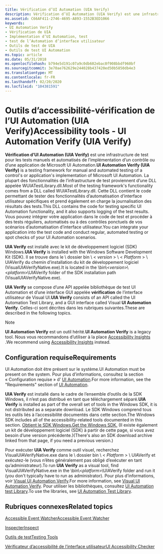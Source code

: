 ```yaml
---
title: Vérification d’UI Automation (UIA Verify)
description: Vérification d’UI Automation (UIA Verify) est une infrastructure de test pour les tests manuels et automatisés de l’implémentation d’un contrôle ou d’une application de Microsoft UI Automation.
ms.assetid: C66AF411-2746-4695-A893-1552B3ED1066
keywords:
- UI Automation Verify
- Vérification de UIA
- Implémentation d’UI Automation, test
- test de l’Automation d’interface utilisateur
- Outils de test de UIA
- Outils de test UI Automation
ms.topic: article
ms.date: 05/31/2018
ms.openlocfilehash: b794e5d191c07a9c0db602ebac0f908bbdf960bf
ms.sourcegitcommit: 3e70ae762629e244028b437420ed50b5850db4e3
ms.translationtype: MT
ms.contentlocale: fr-FR
ms.lasthandoff: 02/20/2020
ms.locfileid: "104381591"
---
```

# <a name="accessibility-tools---ui-automation-verify-uia-verify"></a><span data-ttu-id="3a7c8-109">Outils d’accessibilité-vérification de l’UI Automation (UIA Verify)</span><span class="sxs-lookup"><span data-stu-id="3a7c8-109">Accessibility tools - UI Automation Verify (UIA Verify)</span></span>

<span data-ttu-id="3a7c8-110">**Vérification d’UI Automation (UIA Verify)** est une infrastructure de test pour les tests manuels et automatisés de l’implémentation d’un contrôle ou d’une application de Microsoft UI Automation.</span><span class="sxs-lookup"><span data-stu-id="3a7c8-110">**UI Automation Verify (UIA Verify)** is a testing framework for manual and automated testing of a control's or application's implementation of Microsoft UI Automation.</span></span> <span data-ttu-id="3a7c8-111">La plupart des fonctionnalités de l’infrastructure de test proviennent d’une DLL appelée WUIATestLibrary.dll.</span><span class="sxs-lookup"><span data-stu-id="3a7c8-111">Most of the testing framework's functionality comes from a DLL called WUIATestLibrary.dll.</span></span> <span data-ttu-id="3a7c8-112">Cette DLL contient le code permettant de tester des fonctionnalités d’automatisation d’interface utilisateur spécifiques et prend également en charge la journalisation des résultats des tests.</span><span class="sxs-lookup"><span data-stu-id="3a7c8-112">This DLL contains the code for testing specific UI Automation functionality, and it also supports logging of the test results.</span></span> <span data-ttu-id="3a7c8-113">Vous pouvez intégrer votre application dans le code de test et procéder à des tests réguliers, automatisés ou à des contrôles ponctuels de vos scénarios d’automatisation d’interface utilisateur.</span><span class="sxs-lookup"><span data-stu-id="3a7c8-113">You can integrate your application into the test code and conduct regular, automated testing or spot checks of your UI Automation scenarios.</span></span>

<span data-ttu-id="3a7c8-114">**UIA Verify** est installé avec le kit de développement logiciel (SDK) Windows.</span><span class="sxs-lookup"><span data-stu-id="3a7c8-114">**UIA Verify** is installed with the Windows Software Development Kit (SDK).</span></span> <span data-ttu-id="3a7c8-115">Il se trouve dans le \\ dossier bin \\ < *version* > \\ < *Platform* > \\ UIAVerify du chemin d’installation du kit de développement logiciel (VisualUIAVerifyNative.exe).</span><span class="sxs-lookup"><span data-stu-id="3a7c8-115">It is located in the \\bin\\<*version*>\\<*platform*>\\UIAVerify folder of the SDK installation path (VisualUIAVerifyNative.exe).</span></span>

<span data-ttu-id="3a7c8-116">**UIA Verify** se compose d’une API appelée bibliothèque de test UI Automation et d’une interface GUI appelée **vérification** de l’interface utilisateur de Visual UI.</span><span class="sxs-lookup"><span data-stu-id="3a7c8-116">**UIA Verify** consists of an API called the UI Automation Test Library, and a GUI interface called Visual **UI Automation Verify**.</span></span> <span data-ttu-id="3a7c8-117">Celles-ci sont décrites dans les rubriques suivantes.</span><span class="sxs-lookup"><span data-stu-id="3a7c8-117">These are described in the following topics.</span></span>

> [!NOTE]
> <span data-ttu-id="3a7c8-118">**UI Automation Verify** est un outil hérité.</span><span class="sxs-lookup"><span data-stu-id="3a7c8-118">**UI Automation Verify** is a legacy tool.</span></span> <span data-ttu-id="3a7c8-119">Nous vous recommandons d’utiliser à la place [Accessibility Insights](https://accessibilityinsights.io/) .</span><span class="sxs-lookup"><span data-stu-id="3a7c8-119">We recommend using [Accessibility Insights](https://accessibilityinsights.io/) instead.</span></span>

## <a name="requirements"></a><span data-ttu-id="3a7c8-120">Configuration requise</span><span class="sxs-lookup"><span data-stu-id="3a7c8-120">Requirements</span></span>

<span data-ttu-id="3a7c8-121">UI Automation doit être présent sur le système.</span><span class="sxs-lookup"><span data-stu-id="3a7c8-121">UI Automation must be present on the system.</span></span> <span data-ttu-id="3a7c8-122">Pour plus d’informations, consultez la section « Configuration requise » d' [UI Automation](entry-uiauto-win32.md).</span><span class="sxs-lookup"><span data-stu-id="3a7c8-122">For more information, see the "Requirements" section of [UI Automation](entry-uiauto-win32.md).</span></span>

<span data-ttu-id="3a7c8-123">**UIA Verify** est installé dans le cadre de l’ensemble d’outils de la SDK Windows, il n’est pas distribué en tant que téléchargement séparé.</span><span class="sxs-lookup"><span data-stu-id="3a7c8-123">**UIA Verify** is installed as part of the overall set of tools in the Windows SDK, it is not distributed as a separate download.</span></span> <span data-ttu-id="3a7c8-124">Le SDK Windows comprend tous les outils liés à l’accessibilité documentés dans cette section.</span><span class="sxs-lookup"><span data-stu-id="3a7c8-124">The Windows SDK includes all of the accessibility-related tools documented in this section.</span></span> [<span data-ttu-id="3a7c8-125">Obtient le SDK Windows.</span><span class="sxs-lookup"><span data-stu-id="3a7c8-125">Get the Windows SDK.</span></span>](https://developer.microsoft.com/) <span data-ttu-id="3a7c8-126">(Il existe également un kit de développement logiciel (SDK) à partir de cette page, si vous avez besoin d’une version précédente.)</span><span class="sxs-lookup"><span data-stu-id="3a7c8-126">(There's also an SDK download archive linked from that page, if you need a previous version.)</span></span>

<span data-ttu-id="3a7c8-127">Pour exécuter **UIA Verify** comme outil visuel, recherchez VisualUIAVerifyNative.exe dans le \\ dossier bin \\ < *Platform* > \\ UIAVerify et exécutez-le (vous n’êtes généralement pas obligé d’exécuter en tant qu’administrateur).</span><span class="sxs-lookup"><span data-stu-id="3a7c8-127">To run **UIA Verify** as a visual tool, find VisualUIAVerifyNative.exe in the \\bin\\<*platform*>\\UIAVerify folder and run it (you don't typically have to run as administrator).</span></span> <span data-ttu-id="3a7c8-128">Pour plus d’informations, voir [Visual UI Automation Verify](visual-ui-automation-verify.md).</span><span class="sxs-lookup"><span data-stu-id="3a7c8-128">For more information, see [Visual UI Automation Verify](visual-ui-automation-verify.md).</span></span> <span data-ttu-id="3a7c8-129">Pour utiliser les bibliothèques, consultez [UI Automation test Library](ui-automation-test-library.md).</span><span class="sxs-lookup"><span data-stu-id="3a7c8-129">To use the libraries, see [UI Automation Test Library](ui-automation-test-library.md).</span></span>

## <a name="related-topics"></a><span data-ttu-id="3a7c8-130">Rubriques connexes</span><span class="sxs-lookup"><span data-stu-id="3a7c8-130">Related topics</span></span>

<dl> <dt>

[<span data-ttu-id="3a7c8-131">Accessible Event Watcher</span><span class="sxs-lookup"><span data-stu-id="3a7c8-131">Accessible Event Watcher</span></span>](accessible-event-watcher.md)
</dt> <dt>

[<span data-ttu-id="3a7c8-132">Inspecter</span><span class="sxs-lookup"><span data-stu-id="3a7c8-132">Inspect</span></span>](inspect-objects.md)
</dt> <dt>

[<span data-ttu-id="3a7c8-133">Outils de test</span><span class="sxs-lookup"><span data-stu-id="3a7c8-133">Testing Tools</span></span>](testing-tools.md)
</dt> <dt>

[<span data-ttu-id="3a7c8-134">Vérificateur d’accessibilité de l’interface utilisateur</span><span class="sxs-lookup"><span data-stu-id="3a7c8-134">UI Accessibility Checker</span></span>](ui-accessibility-checker.md)
</dt> </dl>

 

 




